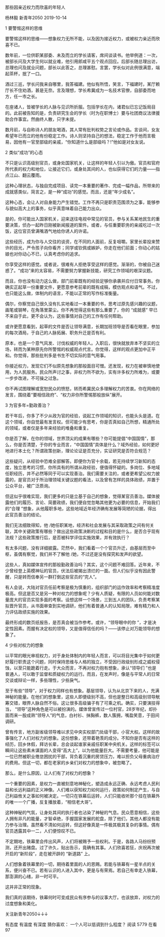 那些因亲近权力而欣喜的年轻人

杨林毅  新青年2050  2019-10-14



1
要警惕这样的思维

要警惕这样的思维——想象权力无所不能，以及因为接近权力，或被权力亲近而欣喜不已。

数年前，一位供职某部委、未及而立的学长请客，席间谈读书。他举例道：一次，被部长问及大学生何以就业难，他引用郎咸平五个观点回应。后部长随总理出访，总理也问及就业问题，部长以此答之，总理甚慰。言罢，学长似对此例很满意，端起茶杯，抿了一口。

酒过三巡，学长问我来自哪里，我答福建。他似有所悟，笑言，下福建时，某厅赖厅长不住劝酒，甚是无奈。言及理想，学长希冀成为一名技术官僚，自部委而地方，任一市之长。

在座诸人，皆被学长的人脉与见识所折服。包括学长在内，诸君似已忘记饭局目的。此前被告知的是，负责研究生会的学长（时为在职博士）要与社团商议法律援助合作事宜。然曲终人散，只字未提。

数月前，与自称诗人的朋友喝酒，其人常有批判权势之言论或作品。言谈间，女友希望年已而立的他有份稳定工作。诗人则坚持自己的想法，稳定工作于他而言极易，因他有一官至部级的亲戚，“你知道什么是部级吗？!”他如是对女友说。


2
类似“成功”的心态

不只是认识高级别官员，或身处国家机关，让这样的年轻人引以为傲。官员和官府所代表的权力和地位，让接近它们，或身处其间的人，也似获得它们的力量——指点江山、翻云覆雨。

这种心理状态，与独自完成项目、读完一本重要的著作、完成一幅作品，所带来的成就感类似，简言之，是一种“成功”的感觉。而且，还是“年少成名”。

这种心态，会让人对自身能力产生错觉。工作不再只是职责范围须为之事，能够参与貌似高大上的事务，似乎真意味着自己能力出众。

是的，你可能出入国家机关，迎来送往电视中常见的官员，参与关系某地民生的重要决策，侦办一起昨日刚被新闻报道的案件。或者，与任重要职务的亲戚吃过一次饭，这位官员曾满嘴酒气地给你诱人的许诺。

这些经历，成为你与人交往的谈资，在不同的人面前，反复咀嚼。家里长辈投来赞许的目光，严令孩子向你看齐；同学或钦佩或嫉妒，你走在他们前面；你动心的姑娘也对你动心不已，认真考虑你的追求。

你享受这样的感觉。或者说，很难有人拒绝享受这样的感觉。渐渐的，你被自己迷惑了。“成功”来的太容易，不需要努力掌握新技能，研究工作领域的艰深议题。

而且，你也没有动力这么做，部门前辈既有的经验足够你承袭并应付日常事务。你确实正起草一份重要文件，更愿意参考前辈的既有成稿，模仿观点和语气。不过，也只能这么做，体制内的语言，不能以正常的写作标准衡量。

偶尔，你察觉自己很久没有扎实地看过一本重要的书，思考过原先感兴趣的议题，画笔或钢琴，在角落里蒙尘。你不再觉得这些有那么重要了，你的 “成就感” 早已不来自于此，更不会认为，这些事情对自己的工作有任何帮助。

或许更愿意看到，起草的文件是否让领导满意，长期加班领导是否看在眼里，参加的每次酒局，于自己的人脉拓展、职务升迁是否有利。

原本，也是一个意气风发、讨伐权威的年轻人。入职后，很快就放弃本不坚实的立场，转而为某种原先你所警惕的权威观点代言。你觉得，这样的观点更加中正平和。你觉得，那些批判多是书生不切实际的意气用事。

你接近权力，发现它们不似原先想象的那般面目可憎。还发现，权力在被审慎地使用，为人民服务。民众所声讨之事，非权力所不欲为，实有许多权力所难为，或要一步步改进，不可操之过急。

你不再试图理解或宽恕民众的愤怒，转而希冀民众多理解权力的苦衷。你在网络的发言，围绕着“要相信政府”、“权力非你所警惕那般放纵”展开。


3
为官多年=勤政善治？

若干年后，你多了不少从政为官的经验，说起工作领域的知识，也能头头是道。在这个领域，你自觉最有发言权。但可能少有思考，你是否真如自己所想，精通所处的领域，或者仅是多年来经验的堆叠和重复。

你是否了解，在你的领域，世界顶尖的成果有哪些？你可能提倡“中国国情”，那么，你是否清楚，于你的专业而言，“中国国情”具体是什么？域外经验，如何更好地进行本土化？所谓政策创新，理论论证是否充分，实证研究是否符合规范？

这些疑问，从经验中恐难全部解答。即便你为官十余载，若无持续学习新知的态度，独立思考的习惯，你所具有的所谓从政经验，便值得怀疑的。多岗位、多地域任职经历，并不必然等同于可以实现善治。我们需要关注的，或者更希望公权力披露的，是官员对于所治理领域关键议题的看法，以及曾有怎样的具体政绩，并置于公众平台，被广泛质询。

但这似乎很难实现，我们更多的只是立基于自己的想象，觉得某官员善治。媒体披露他们的履历、言论、简要政绩，我们便自觉忽略其他更为必要的信息，开始我们的“合理 ”想象，从他履职多地，这些地域近年经济确有发展等简陋的论据，得出此官员善治的结论。

我们无法细致得知，他 /她任职某地，经济和社会发展与其采取政策之间有何关联，其中关键政策有哪些？做出这些政策决断的过程和目的是什么，是否合乎现有法规？这些政策推行后，是否被科学评估实施效果，并有效执行？

有太多问题，没有详细披露。茫然中，我们看着一个个官员升迁，由基层而至中枢，虽偶有察觉，我们并不了解他 /她，不过还是没有探究和发声的欲望。

这些人，真如媒体宣传的那般勤政善治吗？其实，这个问题不难回答。近年来，不少曾经登上英模神坛的官员，伏法后被揭出溃烂的一面。但人们似乎没有因此警醒，只是转而信奉另一群打倒这些官员的“完人”。

有人会说，大陆对官员任前考察是极为慎重的，组织部门的运作效率和考察精准度极高。但这是否又是另一种对权力的想象呢？少有人质疑，有限的人员如何能对数量庞大的官员实现多面的考察。设想这样一个场景，三到五人的团队，负责考察某拟晋升官员，从书面审查到实地调研，他们有着普通人的认知局限，难有精力和人力评估政绩实施的效果。

最终形成的数页纸报告，是否真会被当作参考。或许，“领导眼中的你 ”，才是决定性因素。而握有决定权的领导，又是值得信任的吗？——该停止对万能领导的想象了。


4
少些对权力的想象

以平常的眼光审视权力，对于身处体制内的年轻人而言，可以将目光集中于如何更好履行职责这个问题，同时保持思维与人格的独立，不受因行政级别形成之威权侵蚀，以至只能跪着行走。于大众而言，不再对权力抱有想象，承认“领导们 ”也是普通人，可以敢于监督和质疑权力的运行。而且，在发声时，像是与平常人的日常交谈或辩论一样，多些理性，少些戾气。

至于有些“领导”，对于权力同样也有想象。基层领导，认为从北京下来的人，充满神秘的能量。在他们的想象里，这些人即便级别不高，但也是整日和高级别领导觥筹交错，眼界人脉自然不俗。这让很多高级骗子有了可乘之机。确实，只要演技得当， “领导”这种角色是可以被扮演的。媒体曾宣传过一位村官，28岁年纪，却扑面而来一股成熟“领导人”的气息，白衬衫、抹胸裤，数人簇拥，嘴盈笑意，于田间调研。

曾有传言，地方副省级领导难以求见中央实权部门处级干部，小官大权。这样的故事强化了人们对权力的想象。这份想象，还带着艳羡的成分。不知你是否有这样的经历，回乡休假，拜访长辈，总会谈起谁家亲戚任职某中央机关。这样的标签可以瞬间让这些素未谋面的人变得“高大上”，以为他能量巨大。不需要考量，他可能是一位已然被职业倦怠困扰的干部，背负着沉重的房贷压力，难以担负父母重病治疗的费用。但这一切，都在老家的乡亲们对权力的想象中，被忽略了。

那么，是什么原因，让人们有了对权力的想象？

一个重要的因素，是权力一直被刻意地神秘化，塑造成永远正确、永远考虑人民利益和长远利益的正义神像。人们难以获知权力如何运行，政策如何制定产生，与自己利益攸关之事如何被决定。一切只在铁幕后运转，人们只能收听那个挂在铁幕外的唯一一个广播，反复播放着，“相信老大哥”。

这种神秘的气氛，让身处其间的执行者也沾染了神秘的气息。民众愿意相信，这些人拥有非凡的能量，才智卓绝，手握国家发展的舵盘，除了他们，其他人都没有能力参与治理。虽然看不清如何运转，但这好像真是一件极其极其复杂的事情。偶有官员透露其中一二，人们便惊叹不已。

不定期地，铁幕里会传出风声，人们将被赐予一些权利。于是，各路人马纷纷预测，还开出赌盘。过了许久，贴出告示，竟确有其事。人们欣喜若狂，庆祝再次被开启的“新阶段”，走在被开辟的 “新道路” 上。

人们想象着铁幕里的一切，期待着里面的人的恩赐。若能与铁幕有一星半点的关系，便兴奋不已。若有认识的人进入其中，更是与有荣焉。若自己有幸走入铁幕，那澎湃的心绪，非一时可平。

这并非正常的现象。

我们真的该期待，铁幕何时可变成民众有序参与的议事大厅。也该放弃，对权力的过度想象和美化。

关注新青年2050↓↓↓

有态度 有温度 有深度
猜你喜欢：
一个人可以低调到什么程度？
阅读 5779
 在看97
